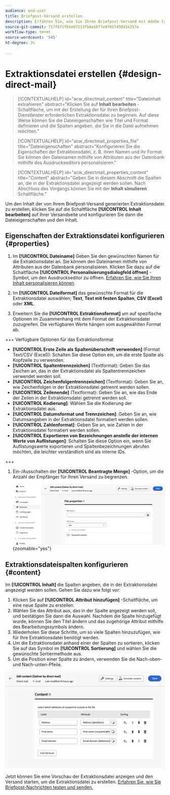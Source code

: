 ```yaml
---
audience: end-user
title: Briefpost-Versand erstellen
description: Erfahren Sie, wie Sie Ihren Briefpost-Versand mit Adobe Campaign Web erstellen
source-git-commit: 717f6f2fb5e07213fb6a16f7ed701f450d1e257e
workflow-type: tm+mt
source-wordcount: '545'
ht-degree: 3%

---
```



# Extraktionsdatei erstellen {#design-direct-mail}

>[!CONTEXTUALHELP]
>id="acw_directmail_content"
>title="Dateiinhalt extrahieren"
>abstract="Klicken Sie auf **Inhalt bearbeiten** -Schaltfläche, um mit der Erstellung der für Ihren Briefpost-Dienstleister erforderlichen Extraktionsdatei zu beginnen. Auf diese Weise können Sie die Dateieigenschaften wie Titel und Format definieren und die Spalten angeben, die Sie in die Datei aufnehmen möchten."

>[!CONTEXTUALHELP]
>id="acw_directmail_properties_file"
>title="Dateieigenschaften"
>abstract="Konfigurieren Sie die Eigenschaften der Extraktionsdatei, z. B. ihren Namen und ihr Format. Sie können den Dateinamen mithilfe von Attributen aus der Datenbank mithilfe des Ausdruckseditors personalisieren."

>[!CONTEXTUALHELP]
>id="acw_directmail_properties_content"
>title="Content"
>abstract="Geben Sie in diesem Abschnitt die Spalten an, die in der Extraktionsdatei angezeigt werden sollen. Nach Abschluss des Vorgangs können Sie mit der **Inhalt simulieren** Schaltfläche."

Um den Inhalt der von Ihrem Briefpost-Versand generierten Extraktionsdatei zu erstellen, klicken Sie auf die Schaltfläche **[!UICONTROL Inhalt bearbeiten]** auf Ihrer Versandseite und konfigurieren Sie dann die Dateieigenschaften und den Inhalt.

## Eigenschaften der Extraktionsdatei konfigurieren {#properties}

1. Im **[!UICONTROL Dateiname]** Geben Sie den gewünschten Namen für die Extraktionsdatei an. Sie können den Dateinamen mithilfe von Attributen aus der Datenbank personalisieren. Klicken Sie dazu auf die Schaltfläche **[!UICONTROL Personalisierungsdialogfeld öffnen]** -Symbol, um den Ausdruckseditor zu öffnen. [Erfahren Sie, wie Sie Ihren Inhalt personalisieren können](../personalization/personalize.md)

1. Im **[!UICONTROL Dateiformat]** das gewünschte Format für die Extraktionsdatei auswählen; **Text**, **Text mit festen Spalten**, **CSV (Excel)** oder **XML**.

1. Erweitern Sie die **[!UICONTROL Extraktionsformat]** um auf spezifische Optionen im Zusammenhang mit dem Format der Extraktionsdatei zuzugreifen. Die verfügbaren Werte hängen vom ausgewählten Format ab.

+++ Verfügbare Optionen für das Extraktionsformat

   * **[!UICONTROL Erste Zeile als Spaltenüberschrift verwenden]** (Format Text/CSV (Excel)): Schalten Sie diese Option ein, um die erste Spalte als Kopfzeile zu verwenden.
   * **[!UICONTROL Spaltentrennzeichen]** (Textformat): Geben Sie das Zeichen an, das in der Extraktionsdatei als Spaltentrennzeichen verwendet werden soll.
   * **[!UICONTROL Zeichenfolgentrennzeichen]** (Textformat): Geben Sie an, wie Zeichenfolgen in der Extraktionsdatei getrennt werden sollen.
   * **[!UICONTROL Zeilenende]** (Textformat): Geben Sie an, wie das Ende der Zeilen in der Extraktionsdatei getrennt werden soll.
   * **[!UICONTROL Kodierung]**: Wählen Sie die Kodierung der Extraktionsdatei aus.
   * **[!UICONTROL Datumsformat und Trennzeichen]**: Geben Sie an, wie Datumsangaben in der Extraktionsdatei formatiert werden sollen.
   * **[!UICONTROL Zahlenformat]**: Geben Sie an, wie Zahlen in der Extraktionsdatei formatiert werden sollen.
   * **[!UICONTROL Exportieren von Bezeichnungen anstelle der internen Werte von Auflistungen]**: Schalten Sie diese Option ein, wenn Sie Auflistungswerte exportieren und Spaltenbezeichnungen abrufen möchten, die leichter verständlich sind als interne IDs.

+++

1. Ein-/Ausschalten der **[!UICONTROL Beantragte Menge]** -Option, um die Anzahl der Empfänger für Ihren Versand zu begrenzen.

   ![](assets/dm-content-details.png){zoomable=&quot;yes&quot;}

## Extraktionsdateispalten konfigurieren {#content}

Im **[!UICONTROL Inhalt]** die Spalten angeben, die in der Extraktionsdatei angezeigt werden sollen. Gehen Sie dazu wie folgt vor:

1. Klicken Sie auf **[!UICONTROL Attribut hinzufügen]** -Schaltfläche, um eine neue Spalte zu erstellen.
1. Wählen Sie das Attribut aus, das in der Spalte angezeigt werden soll, und bestätigen Sie dann die Auswahl. Nachdem die Spalte hinzugefügt wurde, können Sie den Titel ändern und das zugehörige Attribut mithilfe des Bearbeitungssymbols ändern.
1. Wiederholen Sie diese Schritte, um so viele Spalten hinzuzufügen, wie für Ihre Extraktionsdatei benötigt werden.
1. Um die Extraktionsdatei anhand einer der Spalten zu sortieren, klicken Sie auf das Symbol im **[!UICONTROL Sortierung]** und wählen Sie die gewünschte Sortiermethode aus.
1. Um die Position einer Spalte zu ändern, verwenden Sie die Nach-oben- und Nach-unten-Pfeile.

![](assets/dm-content-attributes.png)

Jetzt können Sie eine Vorschau der Extraktionsdatei anzeigen und den Versand starten, um die Extraktionsdatei zu erstellen. [Erfahren Sie, wie Sie Briefpost-Nachrichten testen und senden.](send-direct-mail.md)
